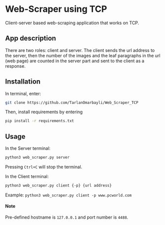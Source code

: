 # Web-Scraper using TCP
Client-server based web-scraping application that works on TCP.

## App description
There are two roles: client and server. The client sends the url address to the server, then the number of the images and the leaf paragraphs in the url (web page) are counted in the server part and sent to the client as a response.

## Installation
In terminal, enter:
```bash
git clone https://github.com/TarlanOmarbayli/Web_Scraper_TCP
```
Then, install requirements by entering
```bash
pip install -r requirements.txt
```
## Usage
In the Server terminal:
```bash
python3 web_scraper.py server
```
Pressing ```Ctrl+C``` will stop the terminal.

In the Client terminal:
```bash
python3 web_scraper.py client {-p} {url address}
```
Example: ```python3 web_scraper.py client -p www.pcworld.com```

#### Note

Pre-defined hostname is ```127.0.0.1``` and port number is ```4488```.
